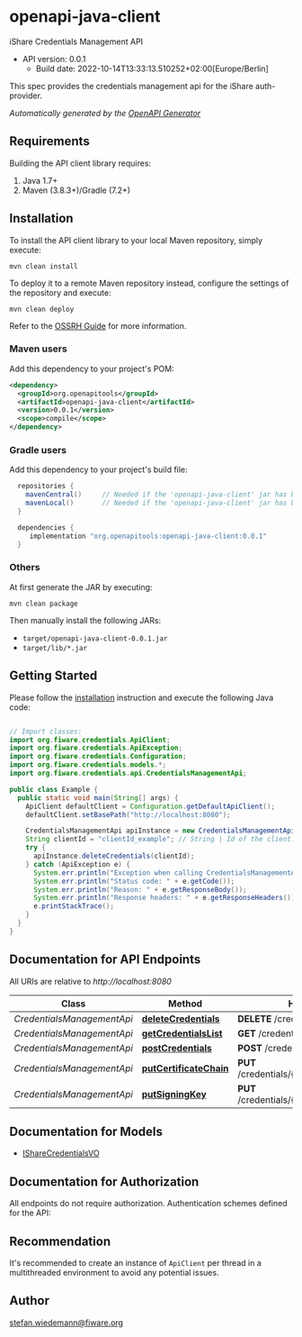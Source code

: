 # openapi-java-client

iShare Credentials Management API
- API version: 0.0.1
  - Build date: 2022-10-14T13:33:13.510252+02:00[Europe/Berlin]

This spec provides the credentials management api for the iShare auth-provider.


*Automatically generated by the [OpenAPI Generator](https://openapi-generator.tech)*


## Requirements

Building the API client library requires:
1. Java 1.7+
2. Maven (3.8.3+)/Gradle (7.2+)

## Installation

To install the API client library to your local Maven repository, simply execute:

```shell
mvn clean install
```

To deploy it to a remote Maven repository instead, configure the settings of the repository and execute:

```shell
mvn clean deploy
```

Refer to the [OSSRH Guide](http://central.sonatype.org/pages/ossrh-guide.html) for more information.

### Maven users

Add this dependency to your project's POM:

```xml
<dependency>
  <groupId>org.openapitools</groupId>
  <artifactId>openapi-java-client</artifactId>
  <version>0.0.1</version>
  <scope>compile</scope>
</dependency>
```

### Gradle users

Add this dependency to your project's build file:

```groovy
  repositories {
    mavenCentral()     // Needed if the 'openapi-java-client' jar has been published to maven central.
    mavenLocal()       // Needed if the 'openapi-java-client' jar has been published to the local maven repo.
  }

  dependencies {
     implementation "org.openapitools:openapi-java-client:0.0.1"
  }
```

### Others

At first generate the JAR by executing:

```shell
mvn clean package
```

Then manually install the following JARs:

* `target/openapi-java-client-0.0.1.jar`
* `target/lib/*.jar`

## Getting Started

Please follow the [installation](#installation) instruction and execute the following Java code:

```java

// Import classes:
import org.fiware.credentials.ApiClient;
import org.fiware.credentials.ApiException;
import org.fiware.credentials.Configuration;
import org.fiware.credentials.models.*;
import org.fiware.credentials.api.CredentialsManagementApi;

public class Example {
  public static void main(String[] args) {
    ApiClient defaultClient = Configuration.getDefaultApiClient();
    defaultClient.setBasePath("http://localhost:8080");

    CredentialsManagementApi apiInstance = new CredentialsManagementApi(defaultClient);
    String clientId = "clientId_example"; // String | Id of the client.
    try {
      apiInstance.deleteCredentials(clientId);
    } catch (ApiException e) {
      System.err.println("Exception when calling CredentialsManagementApi#deleteCredentials");
      System.err.println("Status code: " + e.getCode());
      System.err.println("Reason: " + e.getResponseBody());
      System.err.println("Response headers: " + e.getResponseHeaders());
      e.printStackTrace();
    }
  }
}

```

## Documentation for API Endpoints

All URIs are relative to *http://localhost:8080*

Class | Method | HTTP request | Description
------------ | ------------- | ------------- | -------------
*CredentialsManagementApi* | [**deleteCredentials**](docs/CredentialsManagementApi.md#deleteCredentials) | **DELETE** /credentials/{clientId} | 
*CredentialsManagementApi* | [**getCredentialsList**](docs/CredentialsManagementApi.md#getCredentialsList) | **GET** /credentials | 
*CredentialsManagementApi* | [**postCredentials**](docs/CredentialsManagementApi.md#postCredentials) | **POST** /credentials/{clientId} | 
*CredentialsManagementApi* | [**putCertificateChain**](docs/CredentialsManagementApi.md#putCertificateChain) | **PUT** /credentials/{clientId}/certificateChain | 
*CredentialsManagementApi* | [**putSigningKey**](docs/CredentialsManagementApi.md#putSigningKey) | **PUT** /credentials/{clientId}/signingKey | 


## Documentation for Models

 - [IShareCredentialsVO](docs/IShareCredentialsVO.md)


## Documentation for Authorization

All endpoints do not require authorization.
Authentication schemes defined for the API:

## Recommendation

It's recommended to create an instance of `ApiClient` per thread in a multithreaded environment to avoid any potential issues.

## Author

stefan.wiedemann@fiware.org

